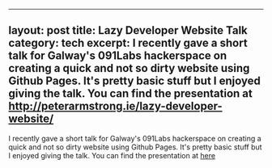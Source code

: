 
---
layout: post
title: Lazy Developer Website Talk
category: tech
excerpt: I recently gave a short talk for Galway's 091Labs hackerspace on creating a quick and not so dirty website using Github Pages. It's pretty basic stuff but I enjoyed giving the talk. You can find the presentation at http://peterarmstrong.ie/lazy-developer-website/
---

I recently gave a short talk for Galway's 091Labs hackerspace on creating a quick and not so dirty website using Github Pages.
It's pretty basic stuff but I enjoyed giving the talk.
You can find the presentation at [here][1]

  [1]: http://peterarmstrong.ie/lazy-developer-website/
